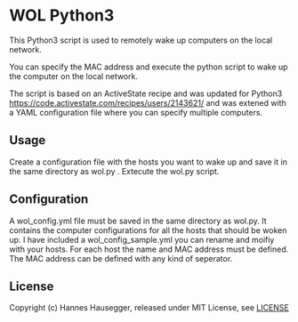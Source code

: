 WOL Python3
===========

This Python3 script is used to remotely wake up computers on the local network.

You can specify the MAC address and execute the python script to wake up the computer on the local network.

The script is based on an ActiveState recipe and was updated for Python3
https://code.activestate.com/recipes/users/2143621/ and was extened with a YAML configuration file where you can specify multiple computers.

Usage
-----

  Create a configuration file with the hosts you want to wake up and save it in the same directory as wol.py . Extecute the wol.py script.

Configuration
-------------

A wol_config.yml file must be saved in the same directory as wol.py. It contains the computer configurations for all the hosts that should be woken up. I have included a wol_config_sample.yml you can rename and moifiy with your hosts. For each host the name and MAC address must be defined. The MAC address can be defined with any kind of seperator. 


License
-------
Copyright (c) Hannes Hausegger, released under MIT License, see [LICENSE](LICENSE)
